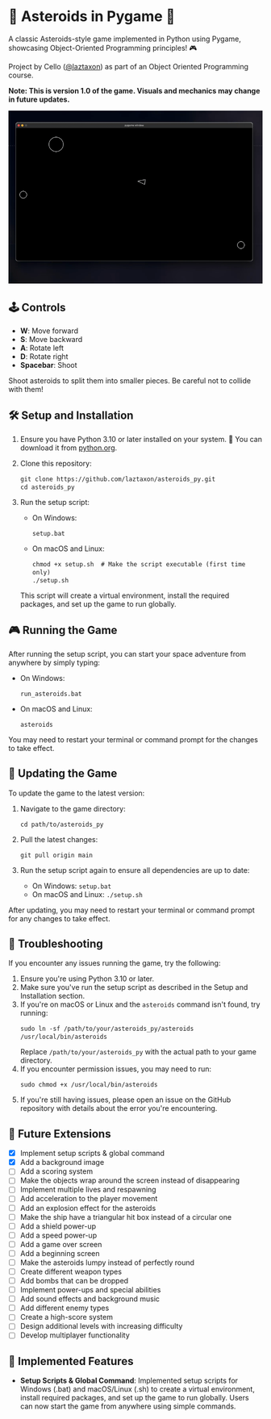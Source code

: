 # 🚀 Asteroids in Pygame 🌠

A classic Asteroids-style game implemented in Python using Pygame, showcasing Object-Oriented Programming principles! 🎮

Project by Cello ([@laztaxon](https://github.com/laztaxon)) as part of an Object Oriented Programming course.

**Note: This is version 1.0 of the game. Visuals and mechanics may change in future updates.**

![Asteroids Gameplay](assets/trailer.gif)

## 🕹️ Controls

- **W**: Move forward
- **S**: Move backward
- **A**: Rotate left
- **D**: Rotate right
- **Spacebar**: Shoot

Shoot asteroids to split them into smaller pieces. Be careful not to collide with them!

## 🛠️ Setup and Installation

1. Ensure you have Python 3.10 or later installed on your system. 🐍
   You can download it from [python.org](https://www.python.org/downloads/).

2. Clone this repository:
   ```
   git clone https://github.com/laztaxon/asteroids_py.git
   cd asteroids_py
   ```

3. Run the setup script:
   - On Windows:
     ```
     setup.bat
     ```
   - On macOS and Linux:
     ```
     chmod +x setup.sh  # Make the script executable (first time only)
     ./setup.sh
     ```

   This script will create a virtual environment, install the required packages, and set up the game to run globally.

## 🎮 Running the Game

After running the setup script, you can start your space adventure from anywhere by simply typing:

- On Windows:
  ```
  run_asteroids.bat
  ```
- On macOS and Linux:
  ```
  asteroids
  ```

You may need to restart your terminal or command prompt for the changes to take effect.

## 🔄 Updating the Game

To update the game to the latest version:

1. Navigate to the game directory:
   ```
   cd path/to/asteroids_py
   ```

2. Pull the latest changes:
   ```
   git pull origin main
   ```

3. Run the setup script again to ensure all dependencies are up to date:
   - On Windows: `setup.bat`
   - On macOS and Linux: `./setup.sh`

After updating, you may need to restart your terminal or command prompt for any changes to take effect.

## 🔧 Troubleshooting

If you encounter any issues running the game, try the following:

1. Ensure you're using Python 3.10 or later.
2. Make sure you've run the setup script as described in the Setup and Installation section.
3. If you're on macOS or Linux and the `asteroids` command isn't found, try running:
   ```
   sudo ln -sf /path/to/your/asteroids_py/asteroids /usr/local/bin/asteroids
   ```
   Replace `/path/to/your/asteroids_py` with the actual path to your game directory.
4. If you encounter permission issues, you may need to run:
   ```
   sudo chmod +x /usr/local/bin/asteroids
   ```
5. If you're still having issues, please open an issue on the GitHub repository with details about the error you're encountering.

## 🚀 Future Extensions

- [x] Implement setup scripts & global command
- [x] Add a background image
- [ ] Add a scoring system
- [ ] Make the objects wrap around the screen instead of disappearing
- [ ] Implement multiple lives and respawning
- [ ] Add acceleration to the player movement
- [ ] Add an explosion effect for the asteroids
- [ ] Make the ship have a triangular hit box instead of a circular one
- [ ] Add a shield power-up
- [ ] Add a speed power-up
- [ ] Add a game over screen
- [ ] Add a beginning screen
- [ ] Make the asteroids lumpy instead of perfectly round
- [ ] Create different weapon types
- [ ] Add bombs that can be dropped
- [ ] Implement power-ups and special abilities
- [ ] Add sound effects and background music
- [ ] Add different enemy types
- [ ] Create a high-score system
- [ ] Design additional levels with increasing difficulty
- [ ] Develop multiplayer functionality

## 🔧 Implemented Features

- **Setup Scripts & Global Command**: Implemented setup scripts for Windows (.bat) and macOS/Linux (.sh) to create a virtual environment, install required packages, and set up the game to run globally. Users can now start the game from anywhere using simple commands.
